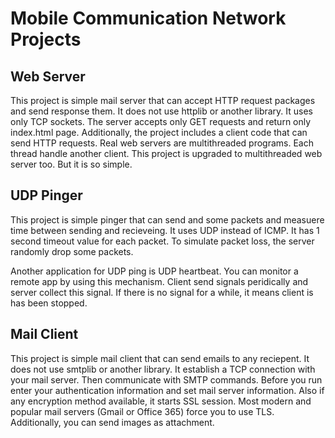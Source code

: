 # Mobile Communication Network Projects

## Web Server
This project is simple mail server that can accept HTTP request packages and send response them.
It does not use httplib or another library. It uses only TCP sockets.
The server accepts only GET requests and return only index.html page.
Additionally, the project includes a client code that can send HTTP requests.
Real web servers are multithreaded programs. Each thread handle another client.
This project is upgraded to multithreaded web server too. But it is so simple.

## UDP Pinger
This project is simple pinger that can send and some packets and measuere time between sending and recieveing.
It uses UDP instead of ICMP. It has 1 second timeout value for each packet. To simulate packet loss, the server randomly drop some packets.

Another application for UDP ping is UDP heartbeat. You can monitor a remote app by using this mechanism. Client send signals peridically and
server collect this signal. If there is no signal for a while, it means client is has been stopped.

## Mail Client
This project is simple mail client that can send emails to any reciepent.
It does not use smtplib or another library. It establish a TCP connection with your mail server.
Then communicate with SMTP commands. Before you run enter your authentication information and set mail server information.
Also if any encryption method available, it starts SSL session. Most modern and popular mail servers (Gmail or Office 365) force you to use TLS.
Additionally, you can send images as attachment.